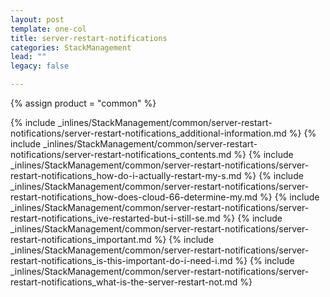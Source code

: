 ```yaml
---
layout: post
template: one-col
title: server-restart-notifications
categories: StackManagement
lead: ""
legacy: false

---
```

{% assign product = "common" %}

{% include _inlines/StackManagement/common/server-restart-notifications/server-restart-notifications_additional-information.md %}
{% include _inlines/StackManagement/common/server-restart-notifications/server-restart-notifications_contents.md %}
{% include _inlines/StackManagement/common/server-restart-notifications/server-restart-notifications_how-do-i-actually-restart-my-s.md %}
{% include _inlines/StackManagement/common/server-restart-notifications/server-restart-notifications_how-does-cloud-66-determine-my.md %}
{% include _inlines/StackManagement/common/server-restart-notifications/server-restart-notifications_ive-restarted-but-i-still-se.md %}
{% include _inlines/StackManagement/common/server-restart-notifications/server-restart-notifications_important.md %}
{% include _inlines/StackManagement/common/server-restart-notifications/server-restart-notifications_is-this-important-do-i-need-i.md %}
{% include _inlines/StackManagement/common/server-restart-notifications/server-restart-notifications_what-is-the-server-restart-not.md %}
